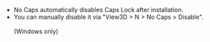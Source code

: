 - No Caps automatically disables Caps Lock after installation.
- You can manually disable it via "View3D > N > No Caps > Disable".<br><br>
  (Windows only)
